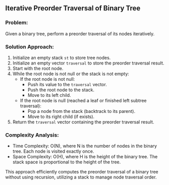
## Iterative Preorder Traversal of Binary Tree

### Problem:
Given a binary tree, perform a preorder traversal of its nodes iteratively.

### Solution Approach:
1. Initialize an empty stack `st` to store tree nodes.
2. Initialize an empty vector `traversal` to store the preorder traversal result.
3. Start with the root node.
4. While the root node is not null or the stack is not empty:
   - If the root node is not null:
     - Push its value to the `traversal` vector.
     - Push the root node to the stack.
     - Move to its left child.
   - If the root node is null (reached a leaf or finished left subtree traversal):
     - Pop a node from the stack (backtrack to its parent).
     - Move to its right child (if exists).
5. Return the `traversal` vector containing the preorder traversal result.

### Complexity Analysis:
- Time Complexity: O(N), where N is the number of nodes in the binary tree. Each node is visited exactly once.
- Space Complexity: O(H), where H is the height of the binary tree. The stack space is proportional to the height of the tree.

This approach efficiently computes the preorder traversal of a binary tree without using recursion, utilizing a stack to manage node traversal order.

